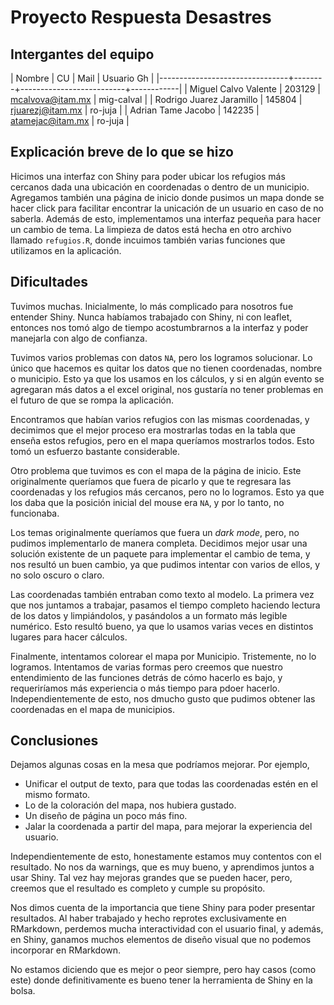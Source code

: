 # Proyecto Respuesta Desastres
## Intergantes del equipo

| Nombre                         |     CU | Mail                     | Usuario Gh |
|--------------------------------+--------+--------------------------+------------|
| Miguel Calvo Valente | 203129 | mcalvova@itam.mx | mig-calval     |
| Rodrigo Juarez Jaramillo  | 145804  |  rjuarezj@itam.mx        |    ro-juja |
| Adrian Tame Jacobo  | 142235  |  atamejac@itam.mx    |    ro-juja |

## Explicación breve de lo que se hizo
Hicimos una interfaz con Shiny para poder ubicar los refugios más cercanos dada una ubicación en coordenadas o dentro de un municipio. Agregamos también una página de inicio donde pusimos un mapa donde se hacer click para facilitar encontrar la unicación de un usuario en caso de no saberla. 
Además de esto, implementamos una interfaz pequeña para hacer un cambio de tema. 
La limpieza de datos está hecha en otro archivo llamado `refugios.R`, donde incuimos también varias funciones que utilizamos en la aplicación. 

## Dificultades
Tuvimos muchas. Inicialmente, lo más complicado para nosotros fue entender Shiny. Nunca habíamos trabajado con Shiny, ni con leaflet, entonces nos tomó algo de tiempo acostumbrarnos a la interfaz y poder manejarla con algo de confianza. 

Tuvimos varios problemas con datos `NA`, pero los logramos solucionar. Lo único que hacemos es quitar los datos que no tienen coordenadas, nombre o municipio. Esto ya que los usamos en los cálculos, y si en algún evento se agregaran más datos a el excel original, nos gustaría no tener problemas en el futuro de que se rompa la aplicación. 

Encontramos que habían varios refugios con las mismas coordenadas, y decimimos que el mejor proceso era mostrarlas todas en la tabla que enseña estos refugios, pero en el mapa queríamos mostrarlos todos. Esto tomó un esfuerzo bastante considerable. 

Otro problema que tuvimos es con el mapa de la página de inicio. Este originalmente queríamos que fuera de picarlo y que te regresara las coordenadas y los refugios más cercanos, pero no lo logramos. Esto ya que los daba que la posición inicial del mouse era `NA`, y por lo tanto, no funcionaba.

Los temas originalmente queríamos que fuera un *dark mode*, pero, no pudimos implementarlo de manera completa. Decidimos mejor usar una solución existente de un paquete para implementar el cambio de tema, y nos resultó un buen cambio, ya que pudimos intentar con varios de ellos, y no solo oscuro o claro. 

Las coordenadas también entraban como texto al modelo. La primera vez que nos juntamos a trabajar, pasamos el tiempo completo haciendo lectura de los datos y limpiándolos, y pasándolos a un formato más legible numérico. Esto resultó bueno, ya que lo usamos varias veces en distintos lugares para hacer cálculos. 

Finalmente, intentamos colorear el mapa por Municipio. Tristemente, no lo logramos. Intentamos de varias formas pero creemos que nuestro entendimiento de las funciones detrás de cómo hacerlo es bajo, y requeriríamos más experiencia o más tiempo para pdoer hacerlo. Independientemente de esto, nos dmucho gusto que pudimos obtener las coordenadas en el mapa de municipios. 

## Conclusiones

Dejamos algunas cosas en la mesa que podríamos mejorar. Por ejemplo, 
* Unificar el output de texto, para que todas las coordenadas estén en el mismo formato. 
* Lo de la coloración del mapa, nos hubiera gustado. 
* Un diseño de página un poco más fino. 
* Jalar la coordenada a partir del mapa, para mejorar la experiencia del usuario. 

Independientemente de esto, honestamente estamos muy contentos con el resultado. No nos da warnings, que es muy bueno, y aprendimos juntos a usar Shiny. Tal vez hay mejoras grandes que se pueden hacer, pero, creemos que el resultado es completo y cumple su propósito. 

Nos dimos cuenta de la importancia que tiene Shiny para poder presentar resultados. Al haber trabajado y hecho reprotes exclusivamente en RMarkdown, perdemos mucha interactividad con el usuario final, y además, en Shiny, ganamos muchos elementos de diseño visual que no podemos incorporar en RMarkdown. 

No estamos diciendo que es mejor o peor siempre, pero hay casos (como este) donde definitivamente es bueno tener la herramienta de Shiny en la bolsa. 












